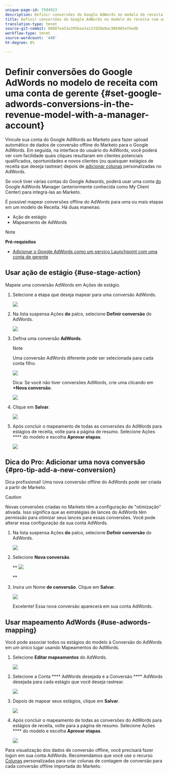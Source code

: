 ```yaml
---
unique-page-id: 7504923
description: Definir conversões do Google AdWords no modelo de receita com uma conta do gerente - documentos do marketing - documentação do produto
title: Definir conversões do Google AdWords no modelo de receita com uma conta de gerente
translation-type: tm+mt
source-git-commit: 00887ea53e395bea3a11fd28e0ac98b085ef6ed8
workflow-type: tm+mt
source-wordcount: '449'
ht-degree: 0%

---
```



# Definir conversões do Google AdWords no modelo de receita com uma conta de gerente {#set-google-adwords-conversions-in-the-revenue-model-with-a-manager-account}

Vincule sua conta do Google AdWords ao Marketo para fazer upload automático de dados de conversão offline do Marketo para o Google AdWords. Em seguida, na interface do usuário do AdWords, você poderá ver com facilidade quais cliques resultaram em clientes potenciais qualificados, oportunidades e novos clientes (ou quaisquer estágios de receita que deseja rastrear) depois de [adicionar colunas](https://support.google.com/adwords/answer/3073556) personalizadas no AdWords.

Se você tiver várias contas do Google Adwords, poderá usar uma conta [do](https://www.google.com/adwords/manager-accounts/) Google AdWords Manager (anteriormente conhecida como My Client Center) para integrá-las ao Marketo.

É possível mapear conversões offline do AdWords para uma ou mais etapas em um modelo de Receita. Há duas maneiras:

* Ação de estágio
* Mapeamento de AdWords

>[!NOTE]
>
>**Pré-requisitos**
>
>* [Adicionar o Google AdWords como um serviço Launchpoint com uma conta de gerente](../../../../product-docs/administration/additional-integrations/add-google-adwords-as-a-launchpoint-service-with-a-manager-account.md)

>



## Usar ação de estágio {#use-stage-action}

Mapeie uma conversão AdWords em Ações de estágio.

1. Selecione a etapa que deseja mapear para uma conversão AdWords.

   ![](assets/image2015-2-26-16-3a40-3a2.png)

1. Na lista suspensa Ações **do** palco, selecione **Definir conversão** do AdWords.

   ![](assets/image2015-2-26-16-3a52-3a24.png)

1. Defina uma conversão **AdWords**.

   >[!NOTE]
   >
   >Uma conversão AdWords diferente pode ser selecionada para cada conta filho.

   ![](assets/image2015-3-27-17-3a16-3a37.png)

   Dica: Se você não tiver conversões AdWords, crie uma clicando em **+Nova conversão**.

   ![](assets/image2015-3-27-17-3a18-3a58.png)

1. Clique em **Salvar**.

   ![](assets/image2015-3-27-17-3a21-3a15.png)

1. Após concluir o mapeamento de todas as conversões do AdWords para estágios de receita, volte para a página de resumo. Selecione Ações **** do modelo e escolha **Aprovar etapas**.

   ![](assets/image2015-2-27-12-3a20-3a20.png)

## Dica do Pro: Adicionar uma nova conversão {#pro-tip-add-a-new-conversion}

Dica profissional! Uma nova conversão offline do AdWords pode ser criada a partir de Marketo.

>[!CAUTION]
>
>Novas conversões criadas no Marketo têm a configuração de &quot;otimização&quot; ativada. Isso significa que as estratégias de lances do AdWords têm permissão para otimizar seus lances para essas conversões. Você pode alterar essa configuração da sua conta AdWords.

1. Na lista suspensa Ações **do** palco, selecione **Definir conversão** do AdWords.

   ![](assets/image2015-2-26-16-3a52-3a24.png)

1. Selecione **Nova conversão**.

   ** ![](assets/image2015-3-27-17-3a23-3a13.png)

   **

1. Insira um Nome **de conversão**. Clique em **Salvar**.

   ![](assets/image2015-3-27-17-3a24-3a49.png)

   Excelente! Essa nova conversão aparecerá em sua conta AdWords.

## Usar mapeamento AdWords {#use-adwords-mapping}

Você pode associar todos os estágios do modelo à Conversão do AdWords em um único lugar usando Mapeamentos do AdWords.

1. Selecione **Editar mapeamentos** do AdWords.

   ![](assets/image2015-2-26-17-3a3-3a29.png)

1. Selecione a Conta **** AdWords desejada e a Conversão **** AdWords desejada para cada estágio que você deseja rastrear.

   ![](assets/image2015-3-27-17-3a30-3a15.png)

1. Depois de mapear seus estágios, clique em **Salvar**.

   ![](assets/image2015-3-27-17-3a30-3a48.png)

1. Após concluir o mapeamento de todas as conversões do AdWords para estágios de receita, volte para a página de resumo. Selecione Ações **** do modelo e escolha **Aprovar etapas**.

   ![](assets/image2015-2-27-12-3a20-3a20.png)

Para visualização dos dados de conversão offline, você precisará fazer logon em sua conta AdWords. Recomendamos que você use o recurso [Colunas](https://support.google.com/adwords/answer/3073556) personalizadas para criar colunas de contagem de conversão para cada conversão offline importada do Marketo.
